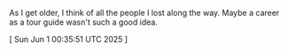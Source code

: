 
As I get older, I think of all the people I lost along the way. Maybe a career as a tour guide wasn't such a good idea.
 
[ 
Sun Jun  1 00:35:51 UTC 2025
 ]
